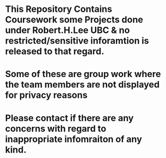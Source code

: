 # This Repository Contains Coursework some Projects done under Robert.H.Lee UBC & no restricted/sensitive inforamtion is released to that regard. 
# Some of these are group work where the team members are not displayed for privacy reasons
# Please contact if there are any concerns with regard to inappropriate infomraiton of any kind.

